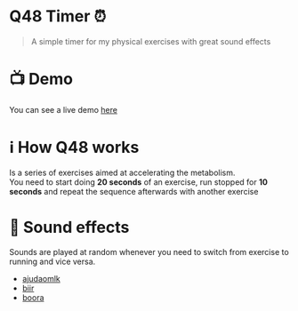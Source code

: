 # Q48 Timer :alarm_clock:

> A simple timer for my physical exercises with great sound effects

# :tv: Demo

You can see a live demo [here](https://q48.herokuapp.com/)

# :information_source: How Q48 works

Is a series of exercises aimed at accelerating the metabolism.  
You need to start doing **20 seconds** of an exercise, run stopped for **10 seconds** and repeat the sequence afterwards with another exercise

# :saxophone: Sound effects

Sounds are played at random whenever you need to switch from exercise to running and vice versa.

- [ajudaomlk](https://raw.githubusercontent.com/LucasdRossi/q48-timer/master/src/assets/sounds/ajudaomlk.mp3)
- [biir](https://raw.githubusercontent.com/LucasdRossi/q48-timer/master/src/assets/sounds/biir.mp3)
- [boora](https://raw.githubusercontent.com/LucasdRossi/q48-timer/master/src/assets/sounds/boora.mp3)
